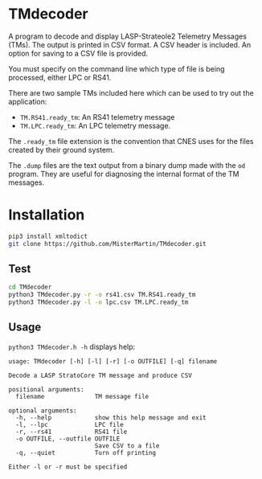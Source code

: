 # TMdecoder

A program to decode and display LASP-Strateole2 Telemetry Messages (TMs).
The output is printed in CSV format. A CSV header is included. An option
for saving to a CSV file is provided.

You must specify on the command line which type of file is
being processed, either LPC or RS41.

There are two sample TMs included here which can be used to try out the application:

- `TM.RS41.ready_tm`: An RS41 telemetry message
- `TM.LPC.ready_tm`: An LPC telemetry message.

The `.ready_tm` file extension is the convention that CNES uses for
the files created by their ground system.

The `.dump` files are the text output from a binary dump made
with the `od` program. They are useful for diagnosing the internal
format of the TM messages.

# Installation

```sh
pip3 install xmltodict
git clone https://github.com/MisterMartin/TMdecoder.git
```

## Test
```sh
cd TMdecoder
python3 TMdecoder.py -r -o rs41.csv TM.RS41.ready_tm
python3 TMdecoder.py -l -o lpc.csv TM.LPC.ready_tm
```

## Usage

```python3 TMdecoder.h -h``` displays help:

```text
usage: TMdecoder [-h] [-l] [-r] [-o OUTFILE] [-q] filename

Decode a LASP StratoCore TM message and produce CSV

positional arguments:
  filename              TM message file

optional arguments:
  -h, --help            show this help message and exit
  -l, --lpc             LPC file
  -r, --rs41            RS41 file
  -o OUTFILE, --outfile OUTFILE
                        Save CSV to a file
  -q, --quiet           Turn off printing

Either -l or -r must be specified
```
